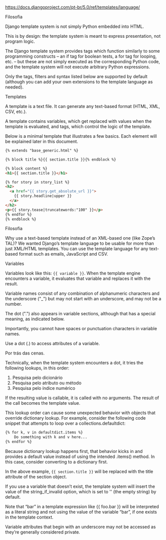 https://docs.djangoproject.com/pt-br/5.0/ref/templates/language/


Filosofia

Django template system is not simply Python embedded into HTML. 

This is by design: the template system is meant to express presentation, not program logic.

The Django template system provides tags which function similarly to some programming constructs – an if tag for boolean tests, a for tag for looping, etc. – but these are not simply executed as the corresponding Python code, and the template system will not execute arbitrary Python expressions. 

Only the tags, filters and syntax listed below are supported by default (although you can add your own extensions to the template language as needed).

Templates

A template is a text file. It can generate any text-based format (HTML, XML, CSV, etc.).

A template contains variables, which get replaced with values when the template is evaluated, and tags, which control the logic of the template.

Below is a minimal template that illustrates a few basics. Each element will be explained later in this document.

```html
{% extends "base_generic.html" %}

{% block title %}{{ section.title }}{% endblock %}

{% block content %}
<h1>{{ section.title }}</h1>

{% for story in story_list %}
<h2>
  <a href="{{ story.get_absolute_url }}">
    {{ story.headline|upper }}
  </a>
</h2>
<p>{{ story.tease|truncatewords:"100" }}</p>
{% endfor %}
{% endblock %}
```

Filosofia

Why use a text-based template instead of an XML-based one (like Zope’s TAL)? We wanted Django’s template language to be usable for more than just XML/HTML templates. You can use the template language for any text-based format such as emails, JavaScript and CSV.

Variables

Variables look like this: `{{ variable }}`. When the template engine encounters a variable, it evaluates that variable and replaces it with the result. 

Variable names consist of any combination of alphanumeric characters and the underscore ("_") but may not start with an underscore, and may not be a number. 

The dot (".") also appears in variable sections, although that has a special meaning, as indicated below. 

Importantly, you cannot have spaces or punctuation characters in variable names.

Use a dot (.) to access attributes of a variable.

Por trás das cenas.

Technically, when the template system encounters a dot, it tries the following lookups, in this order:

1. Pesquisa pelo dicionário
2. Pesquisa pelo atributo ou método
3. Pesquisa pelo índice numérico

If the resulting value is callable, it is called with no arguments. The result of the call becomes the template value.

This lookup order can cause some unexpected behavior with objects that override dictionary lookup. For example, consider the following code snippet that attempts to loop over a collections.defaultdict:

```html
{% for k, v in defaultdict.items %}
    Do something with k and v here...
{% endfor %}
```

Because dictionary lookup happens first, that behavior kicks in and provides a default value instead of using the intended .items() method. In this case, consider converting to a dictionary first.


In the above example, `{{ section.title }}` will be replaced with the title attribute of the section object.

If you use a variable that doesn’t exist, the template system will insert the value of the string_if_invalid option, which is set to '' (the empty string) by default.

Note that “bar” in a template expression like {{ foo.bar }} will be interpreted as a literal string and not using the value of the variable “bar”, if one exists in the template context.

Variable attributes that begin with an underscore may not be accessed as they’re generally considered private.